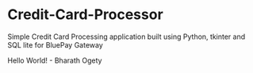 # Credit-Card-Processor
Simple Credit Card Processing application built using Python, tkinter and SQL lite  for BluePay Gateway

Hello World! - Bharath Ogety
